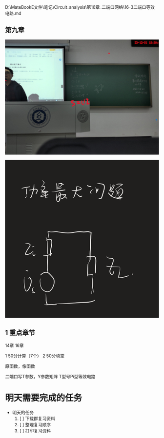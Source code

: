 D:\MateBookE文件\笔记\Circuit_analysis\第16章_二端口网络\16-3二端口等效电路.md

## 第九章

![Alt text](WIN_20231201_15_58_57_Pro.jpg)

![Alt text](image.png)

## 1 重点章节

14章
16章

1 50分计算（7个）
2 50分填空

原函数，像函数

<!-- todo -->

二端口写T参数，Y参数矩阵
T型号Pi型等效电路


# 明天需要完成的任务

- 明天的任务 
  1. [ ] 下载群复习资料
  2. [ ] 整理复习顺序
  3. [ ] 打印复习资料

